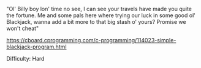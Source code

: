 "Ol' Billy boy lon' time no see, I can see your travels have made you quite the fortune. Me and some pals here where trying our luck in some good ol' Blackjack, wanna add a bit more to that big stash o' yours? Promise we won't cheat"

https://cboard.cprogramming.com/c-programming/114023-simple-blackjack-program.html

Difficulty: Hard
